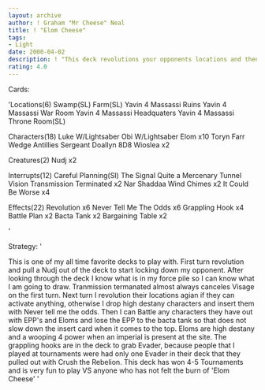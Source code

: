 ```yaml
---
layout: archive
author: ! Graham "Mr Cheese" Neal
title: ! "Elom Cheese"
tags:
- Light
date: 2000-04-02
description: ! "This deck revolutions your opponents locations and then drops eloms, Wioslea, 8D8, Wedge, Toryn Farr, or Sergeant Doallyn to use with inserts.  Large force activation, Bacca Tank, and EPP mains beat the crap out of anything that stands in your way."
rating: 4.0
---
```

Cards: 

'Locations(6)
Swamp(SL)
Farm(SL)
Yavin 4 Massassi Ruins
Yavin 4 Massassi War Room
Yavin 4 Massassi Headquaters
Yavin 4 Massassi Throne Room(SL)

Characters(18)
Luke W/Lightsaber
Obi W/Lightsaber
Elom x10
Toryn Farr
Wedge Antillies
Sergeant Doallyn
8D8
Wioslea x2

Creatures(2)
Nudj x2

Interrupts(12)
Careful Planning(SI)
The Signal
Quite a Mercenary
Tunnel Vision
Transmission Terminated x2
Nar Shaddaa Wind Chimes x2
It Could Be Worse x4

Effects(22)
Revolution x6
Never Tell Me The Odds x6
Grappling Hook x4
Battle Plan x2
Bacta Tank x2
Bargaining Table x2

'

Strategy: '

This is one of my all time favorite decks to play with.  First turn revolution and pull a Nudj out of the deck to start locking down my opponent.  After looking through the deck I know what is in my force pile so I can know what I am going to draw.	Tranmission termanated almost always canceles Visage on the first turn.  Next turn I revolution their locations agian if they can activate anything, otherwise I drop high destany characters and insert them with Never tell me the odds.  Then I can Battle any characters they have out with EPP's and Eloms and lose the EPP to the bacta tank so that does not slow down the insert card when it comes to the top.  Eloms are high destany and a wooping 4 power when an imperial is present at the site.  The grappling hooks are in the deck to grab Evader, because people that I played at tournaments were had only one Evader in their deck that they pulled out with Crush the Rebelion.  This deck has won 4-5 Tournaments and is very fun to play VS anyone who has not felt the burn of 'Elom Cheese' '